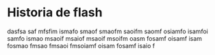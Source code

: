# Historia de flash

dasfsa saf mfsfim ismafo smaof smaofm saoifm saomf osiamfo isamfoi samfo ismao msaoif msaiof msaoif msoifm oasm fosamf oisamf isam fosmao fmsao fmsaoi fmsoiamf oisam fosamf isaio f
